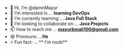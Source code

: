 - 👋 Hi, I’m @damnMayur
- 👀 I’m interested in ... **learning DevOps**
- 🌱 I’m currently learning ... **Java Full Stack**
- 💞️ I’m looking to collaborate on ... **Java Projects**
- 📫 How to reach me ... **mayurbmali100@gmail.com**
- 😄 Pronouns: ...**He**
- ⚡ Fun fact: ... ** I'm noob**

<!---
damnMayur/damnMayur is a ✨ special ✨ repository because its `README.md` (this file) appears on your GitHub profile.
You can click the Preview link to take a look at your changes.
--->
